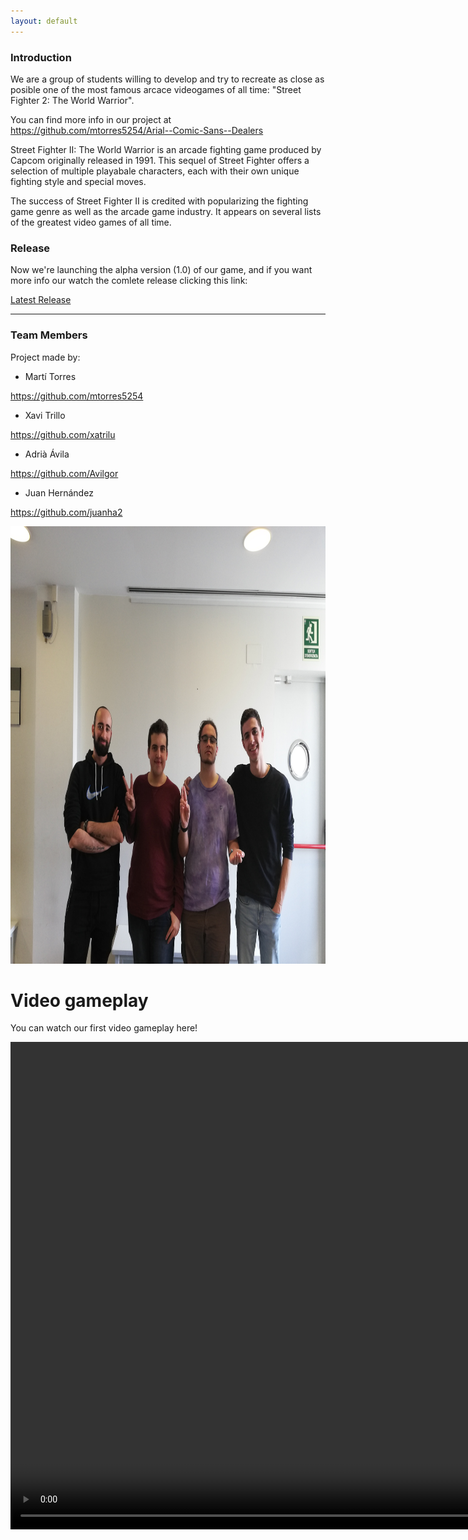 ```yaml
---
layout: default
---
```



### Introduction

We are a group of students willing to develop and try to recreate as close as posible one of the most famous arcace videogames of all time: "Street Fighter 2: The World Warrior".

You can find more info in our project at https://github.com/mtorres5254/Arial--Comic-Sans--Dealers

Street Fighter II: The World Warrior is an arcade fighting game produced by Capcom originally released in 1991. This sequel of Street Fighter offers a selection of multiple playabale characters, each with their own unique fighting style and special moves.

The success of Street Fighter II is credited with popularizing the fighting game genre as well as the arcade game industry. It appears on several lists of the greatest video games of all time.


### Release

Now we're launching the alpha version (1.0) of our game, and if you want more info our watch the comlete release clicking this link:

[Latest Release](https://github.com/mtorres5254/Arial--Comic-Sans--Dealers/releases)

* * *


### Team Members
Project made by:

* Martí Torres 

https://github.com/mtorres5254

* Xavi Trillo

https://github.com/xatrilu

* Adrià Ávila

https://github.com/Avilgor

* Juan Hernández

https://github.com/juanha2

<div class="figure">
  <source>
<img src="Wiki/Logo/Foto%20equip.jpg" width = "800" height = "700" class ="inline">

<p>
<H1>Video gameplay</H1>
  You can watch our first video gameplay here!
  </p>

 <video width="1024" height="780" controls>
  <source src="video.mp4" type="video/mp4">
  <controls>
 </video>
